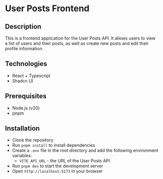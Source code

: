 # User Posts Frontend

## Description

This is a frontend application for the User Posts API. It allows users to view a list of users and their posts, as well as create new posts and edit their profile information.

## Technologies

- React + Typescript
- Shadcn UI

## Prerequisites

- Node.js (v20)
- pnpm

## Installation

- Clone the repository
- Run `pnpm install` to install dependencies
- Create a `.env` file in the root directory and add the following environment variables:
  - `VITE_API_URL` - the URL of the User Posts API
- Run `pnpm dev` to start the development server
- Open `http://localhost:5173` in your browser
